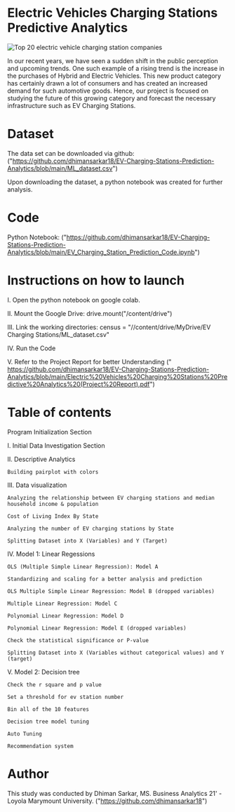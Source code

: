 # Electric Vehicles Charging Stations Predictive Analytics

![Top 20 electric vehicle charging station companies](https://roboticsandautomationnews.com/wp-content/uploads/2019/05/electric-vehicle-charging-station.jpg)

In our recent years, we have seen a sudden shift in the public perception and upcoming trends. One such example of a rising trend is the increase in the purchases of Hybrid and Electric Vehicles. This new product category has certainly drawn a lot of consumers and has created an increased demand for such automotive goods. Hence, our project is focused on studying the future of this growing category and forecast the necessary infrastructure such as EV Charging Stations.

# Dataset

The data set can be downloaded via github: ("https://github.com/dhimansarkar18/EV-Charging-Stations-Prediction-Analytics/blob/main/ML_dataset.csv") 

Upon downloading the dataset, a python notebook was created for further analysis.

# Code

Python Notebook: ("https://github.com/dhimansarkar18/EV-Charging-Stations-Prediction-Analytics/blob/main/EV_Charging_Station_Prediction_Code.ipynb")

# Instructions on how to launch

I. Open the python notebook on google colab. 

II. Mount the Google Drive: drive.mount("/content/drive") 

III. Link the working directories: census = "//content/drive/MyDrive/EV Charging Stations/ML_dataset.csv" 

IV. Run the Code 

V. Refer to the Project Report for better Understanding  (" https://github.com/dhimansarkar18/EV-Charging-Stations-Prediction-Analytics/blob/main/Electric%20Vehicles%20Charging%20Stations%20Predictive%20Analytics%20(Project%20Report).pdf")

# Table of contents
Program Initialization Section

I. Initial Data Investigation Section

II. Descriptive Analytics

    Building pairplot with colors

III. Data visualization

    Analyzing the relationship between EV charging stations and median household income & population
    
    Cost of Living Index By State
    
    Analyzing the number of EV charging stations by State
    
    Splitting Dataset into X (Variables) and Y (Target)

IV. Model 1: Linear Regessions

    OLS (Multiple Simple Linear Regression): Model A
    
    Standardizing and scaling for a better analysis and prediction
    
    OLS Multiple Simple Linear Regression: Model B (dropped variables)
    
    Multiple Linear Regression: Model C
    
    Polynomial Linear Regression: Model D
    
    Polynomial Linear Regression: Model E (dropped variables)
    
    Check the statistical significance or P-value
    
    Splitting Dataset into X (Variables without categorical values) and Y (target)

V. Model 2: Decision tree

    Check the r square and p value
    
    Set a threshold for ev station number
    
    Bin all of the 10 features
    
    Decision tree model tuning
    
    Auto Tuning
    
    Recommendation system

# Author

This study was conducted by Dhiman Sarkar, MS. Business Analytics 21' - Loyola Marymount University. ("https://github.com/dhimansarkar18")


